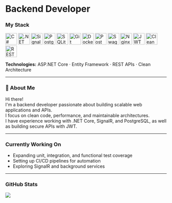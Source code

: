 # Backend Developer

### My Stack

<p align="left">
  <a href="https://docs.microsoft.com/en-us/dotnet/csharp/" target="_blank"><img src="https://skillicons.dev/icons?i=cs" width="36" height="36" alt="C#" /></a>
  <a href="https://dotnet.microsoft.com/apps/aspnet" target="_blank"><img src="https://raw.githubusercontent.com/dotnet/brand/main/logo/dotnet-logo.svg" width="36" height="36" alt=".NET Core" /></a>
  <a href="https://dotnet.microsoft.com/apps/aspnet/signalr" target="_blank"><img src="https://cdn.jsdelivr.net/gh/devicons/devicon/icons/dot-net/dot-net-original.svg" width="36" height="36" alt="SignalR" /></a>
  <a href="https://www.postgresql.org/" target="_blank"><img src="https://skillicons.dev/icons?i=postgresql" width="36" height="36" alt="PostgreSQL" /></a>
  <a href="https://sqlite.org/" target="_blank"><img src="https://www.vectorlogo.zone/logos/sqlite/sqlite-icon.svg" width="36" height="36" alt="SQLite" /></a>
  <a href="https://git-scm.com/" target="_blank"><img src="https://skillicons.dev/icons?i=git" width="36" height="36" alt="Git" /></a>
  <a href="https://www.docker.com/" target="_blank"><img src="https://skillicons.dev/icons?i=docker" width="36" height="36" alt="Docker" /></a>
  <a href="https://www.postman.com/" target="_blank"><img src="https://skillicons.dev/icons?i=postman" width="36" height="36" alt="Postman" /></a>
  <a href="https://swagger.io/" target="_blank"><img src="https://static1.smartbear.co/swagger/media/assets/images/swagger_logo.svg" width="36" height="36" alt="Swagger" /></a>
  <a href="https://www.nginx.com/" target="_blank"><img src="https://skillicons.dev/icons?i=nginx" width="36" height="36" alt="Nginx" /></a>
  <a href="https://jwt.io/" target="_blank"><img src="https://raw.githubusercontent.com/gilbarbara/logos/master/logos/jwt.svg" width="36" height="36" alt="JWT" /></a>
  <a href="https://en.wikipedia.org/wiki/Clean_architecture" target="_blank"><img src="https://cdn-icons-png.flaticon.com/512/9199/9199681.png" width="36" height="36" alt="Clean Architecture" /></a>
  <a href="https://en.wikipedia.org/wiki/REST" target="_blank"><img src="https://cdn-icons-png.flaticon.com/512/1659/1659094.png" width="36" height="36" alt="REST API" /></a>
</p>

**Technologies:** ASP.NET Core · Entity Framework · REST APIs · Clean Architecture  

--------------------

### 👋 About Me

Hi there!  
I'm a backend developer passionate about building scalable web applications and APIs.  
I focus on clean code, performance, and maintainable architectures.  
I have experience working with .NET Core, SignalR, and PostgreSQL, as well as building secure APIs with JWT.

--------------------

### Currently Working On

- Expanding unit, integration, and functional test coverage  
- Setting up CI/CD pipelines for automation  
- Exploring SignalR and background services

--------------------

### GitHub Stats

<a href="https://github.com/jinxinzero7">
  <img src="https://github-readme-streak-stats.herokuapp.com/?user=jinxinzero7&stroke=ffffff&background=171717&ring=0891b2&fire=0891b2&currStreakNum=ffffff&currStreakLabel=0891b2&sideNums=ffffff&sideLabels=ffffff&dates=ffffff&hide_border=true" />
</a>
